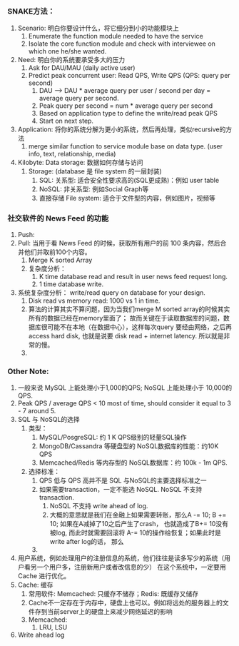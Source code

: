 ### SNAKE方法：
1.  Scenario: 明白你要设计什么，将它细分到小的功能模块上
    1.  Enumerate the function module needed to have the service
    2.  Isolate the core function module and check with interviewee on which one he/she wanted.
2.  Need: 明白你的系统要承受多大的压力
    1.  Ask for DAU/MAU (daily active user)
    2.  Predict peak concurrent user: Read QPS, Write QPS (QPS: query per second)
        1.  DAU --> DAU * average query per user / second per day = average query per second.
        2.  Peak query per second = num * average query per second
        3.  Based on application type to define the write/read peak QPS
        4.  Start on next step. 
3.  Application: 将你的系统分解为更小的系统，然后再处理，类似recursive的方法
    1.  merge similar function to service module base on data type.
     (user info, text, relationship, media)
4.  Kilobyte: Data storage: 数据如何存储与访问
    1. Storage: (database 是 file system 的一层封装)
        1.  SQL: 关系型: 适合安全性要求高的(SQL更成熟)：例如 user table
        2.  NoSQL: 非关系型: 例如Social Graph等
        3.  直接存储 File system: 适合于文件型的内容，例如图片，视频等


### 社交软件的 News Feed 的功能
1.  Push: 
2.  Pull: 当用于看 News Feed 的时候，获取所有用户的前 100 条内容，然后合并他们并取前100个内容。
    1.  Merge K sorted Array 
    2.  复杂度分析：
        1.  K time database read and result in user news feed request long.
        2.  1 time database write.
3.  系统复杂度分析： write/read query on database for your design.
    1.  Disk read vs memory read: 1000 vs 1 in time.
    2.  算法的计算其实不算问题，因为当我们merge M sorted array的时候其实所有的数据已经在memory里面了；
    故而关键在于读取数据库的问题，数据库很可能不在本地（在数据中心），这样每次query 要经由网络，之后再access
    hard disk, 也就是说要 disk read + internet latency. 所以就是非常的慢。
    3.  

### Other Note:
1.  一般来说 MySQL 上能处理小于1,000的QPS; NoSQL 上能处理小于 10,000的QPS.
2.  Peak QPS / average QPS < 10 most of time, should consider it equal to 3 - 7 around 5.
4.  SQL 与 NoSQL的选择
    1.  类型：
        1.  MySQL/PosgreSQL: 约 1 K QPS级别的轻量SQL操作
        2.  MongoDB/Cassandra 等硬盘型的 NoSQL数据库的性能：约10K QPS
        3.  Memcached/Redis 等内存型的 NoSQL数据库：约 100k - 1m QPS.
    2.  选择标准：
        1.  QPS 低与 QPS 高并不是 SQL 与NoSQL的主要选择标准之一
        2.  如果需要transaction，一定不能选 NoSQL. NoSQL 不支持transaction.
            1.  NoSQL 不支持 write ahead of log. 
            2.  大概的意思就是我们在金融上如果需要转账，那么A -= 10; B += 10; 如果在A减掉了10之后产生了crash，
            也就造成了B+= 10没有被log, 而此时就需要回滚将 A-= 10的操作给恢复；如果此时是 write after log的话，
            那么
        3.  
5.  用户系统，例如处理用户的注册信息的系统，他们往往是读多写少的系统（用户看另一个用户多，注册新用户或者改信息的少）
在这个系统中，一定要用Cache 进行优化。
6.  Cache: 缓存
    1.  常用软件: Memcached: 只缓存不储存；Redis: 既缓存又储存
    2.  Cache不一定存在于内存中，硬盘上也可以。例如将远处的服务器上的文件存到当前server上的硬盘上来减少网络延迟的影响
    3.  Memcached:
        1.  LRU, LSU 
7.  Write ahead log
